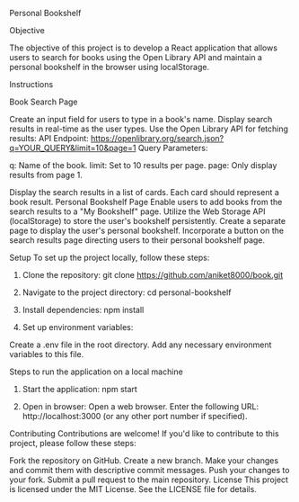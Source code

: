 Personal Bookshelf

Objective

The objective of this project is to develop a React application that allows users to search for books using the Open Library API and maintain a personal bookshelf in the browser using localStorage.

Instructions


Book Search Page

Create an input field for users to type in a book's name.
Display search results in real-time as the user types.
Use the Open Library API for fetching results:
API Endpoint: https://openlibrary.org/search.json?q=YOUR_QUERY&limit=10&page=1
Query Parameters:

q: Name of the book.
limit: Set to 10 results per page.
page: Only display results from page 1.

Display the search results in a list of cards. Each card should represent a book result.
Personal Bookshelf Page
Enable users to add books from the search results to a "My Bookshelf" page.
Utilize the Web Storage API (localStorage) to store the user's bookshelf persistently.
Create a separate page to display the user's personal bookshelf.
Incorporate a button on the search results page directing users to their personal bookshelf page.

Setup
To set up the project locally, follow these steps:

1. Clone the repository:
git clone https://github.com/aniket8000/book.git

2. Navigate to the project directory:
cd personal-bookshelf

3. Install dependencies:
npm install

4. Set up environment variables:

Create a .env file in the root directory.
Add any necessary environment variables to this file.


Steps to run the application on a local machine

1. Start the application:
npm start

2. Open in browser:
Open a web browser.
Enter the following URL: http://localhost:3000 (or any other port number if specified).


Contributing
Contributions are welcome! If you'd like to contribute to this project, please follow these steps:


Fork the repository on GitHub.
Create a new branch.
Make your changes and commit them with descriptive commit messages.
Push your changes to your fork.
Submit a pull request to the main repository.
License
This project is licensed under the MIT License. See the LICENSE file for details.
